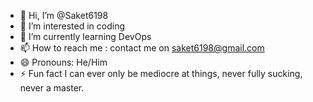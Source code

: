 
- 👋 Hi, I’m @Saket6198
- 👀 I’m interested in coding
- 🌱 I’m currently learning DevOps
- 📫 How to reach me : contact me on saket6198@gmail.com
- 😄 Pronouns: He/Him
- ⚡ Fun fact I can ever only be mediocre at things, never fully sucking, never a master.

<!---
Saket6198/Saket6198 is a ✨ special ✨ repository because its `README.md` (this file) appears on your GitHub profile.
You can click the Preview link to take a look at your changes.
--->
